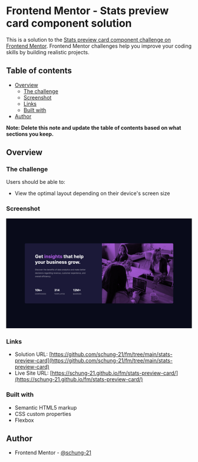 # Frontend Mentor - Stats preview card component solution

This is a solution to the [Stats preview card component challenge on Frontend Mentor](https://www.frontendmentor.io/challenges/stats-preview-card-component-8JqbgoU62). Frontend Mentor challenges help you improve your coding skills by building realistic projects. 

## Table of contents

- [Overview](#overview)
  - [The challenge](#the-challenge)
  - [Screenshot](#screenshot)
  - [Links](#links)
  - [Built with](#built-with)
- [Author](#author)

**Note: Delete this note and update the table of contents based on what sections you keep.**

## Overview

### The challenge

Users should be able to:

- View the optimal layout depending on their device's screen size

### Screenshot

![](./screenshot.png)

### Links

- Solution URL: [https://github.com/schung-21/fm/tree/main/stats-preview-card](https://github.com/schung-21/fm/tree/main/stats-preview-card)
- Live Site URL: [https://schung-21.github.io/fm/stats-preview-card/](https://schung-21.github.io/fm/stats-preview-card/)

### Built with

- Semantic HTML5 markup
- CSS custom properties
- Flexbox

## Author

- Frontend Mentor - [@schung-21](https://www.frontendmentor.io/profile/schung-21)